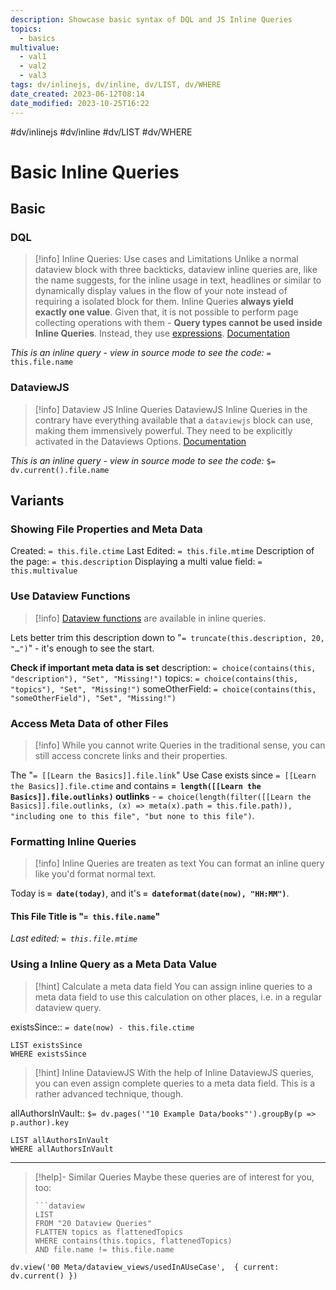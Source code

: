 ```yaml
---
description: Showcase basic syntax of DQL and JS Inline Queries
topics:
  - basics
multivalue:
  - val1
  - val2
  - val3
tags: dv/inlinejs, dv/inline, dv/LIST, dv/WHERE
date_created: 2023-06-12T08:14
date_modified: 2023-10-25T16:22
---
```


 #dv/inlinejs #dv/inline #dv/LIST #dv/WHERE

# Basic Inline Queries

## Basic

### DQL

> [!info] Inline Queries: Use cases and Limitations
> Unlike a normal dataview block with three backticks, dataview inline queries are, like the name suggests, for the inline usage in text, headlines or similar to dynamically display values in the flow of your note instead of requiring a isolated block for them.
> Inline Queries **always yield exactly one value**. Given that, it is not possible to perform page collecting operations with them - **Query types cannot be used inside Inline Queries**. Instead, they use [expressions](https://blacksmithgu.github.io/obsidian-dataview/query/expressions/).
> [Documentation](https://blacksmithgu.github.io/obsidian-dataview/data-queries/#inline-dql)

*This is an inline query - view in source mode to see the code:* `= this.file.name`

### DataviewJS

> [!info] Dataview JS Inline Queries
> DataviewJS Inline Queries in the contrary have everything available that a `dataviewjs` block can use, making them immensively powerful. They need to be explicitly activated in the Dataviews Options.
> [Documentation](https://blacksmithgu.github.io/obsidian-dataview/data-queries/#inline-dataview-js)

*This is an inline query - view in source mode to see the code:* `$= dv.current().file.name`

## Variants

### Showing File Properties and Meta Data

Created: `= this.file.ctime`
Last Edited: `= this.file.mtime`
Description of the page: `= this.description`
Displaying a multi value field: `= this.multivalue`

### Use Dataview Functions

> [!info] [Dataview functions](https://blacksmithgu.github.io/obsidian-dataview/query/functions/) are available in inline queries.

Lets better trim this description down to "`= truncate(this.description, 20, "…")`" - it's enough to see the start.

**Check if important meta data is set**
description: `= choice(contains(this, "description"), "Set", "Missing!")`
topics: `= choice(contains(this, "topics"), "Set", "Missing!")`
someOtherField: `= choice(contains(this, "someOtherField"), "Set", "Missing!")`

### Access Meta Data of other Files

> [!info]
> While you cannot write Queries in the traditional sense, you can still access concrete links and their properties.

The "`= [[Learn the Basics]].file.link`" Use Case exists since `= [[Learn the Basics]].file.ctime` and contains **`= length([[Learn the Basics]].file.outlinks)` outlinks** - `= choice(length(filter([[Learn the Basics]].file.outlinks, (x) => meta(x).path = this.file.path)), "including one to this file", "but none to this file")`.

### Formatting Inline Queries

> [!info] Inline Queries are treaten as text
> You can format an inline query like you'd format normal text.

Today is **`= date(today)`**, and it's **`= dateformat(date(now), "HH:MM")`**.

#### This File Title is "`= this.file.name`"

*Last edited: `= this.file.mtime`*

### Using a Inline Query as a Meta Data Value

> [!hint] Calculate a meta data field
> You can assign inline queries to a meta data field to use this calculation on other places, i.e. in a regular dataview query.

existsSince:: `= date(now) - this.file.ctime`

```dataview
LIST existsSince
WHERE existsSince
```

> [!hint] Inline DataviewJS
> With the help of Inline DataviewJS queries, you can even assign complete queries to a meta data field. This is a rather advanced technique, though.
>

allAuthorsInVault:: `$= dv.pages('"10 Example Data/books"').groupBy(p => p.author).key`

```dataview
LIST allAuthorsInVault
WHERE allAuthorsInVault
```

---

<!-- === end of query page ===  -->

> [!help]- Similar Queries
> Maybe these queries are of interest for you, too:
>
> ```
> ```dataview
> LIST
> FROM "20 Dataview Queries"
> FLATTEN topics as flattenedTopics
> WHERE contains(this.topics, flattenedTopics)
> AND file.name != this.file.name
> ```

```dataviewjs
dv.view('00 Meta/dataview_views/usedInAUseCase',  { current: dv.current() })
```
